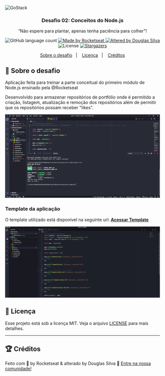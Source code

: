 <img alt="GoStack" src="https://storage.googleapis.com/golden-wind/bootcamp-gostack/header-desafios.png" />

<h3 align="center">
  Desafio 02: Conceitos do Node.js
</h3>

<p align="center">“Não espere para plantar, apenas tenha paciência para colher”!</blockquote>

<p align="center">
  <img alt="GitHub language count" src="https://img.shields.io/github/languages/count/douglassp/conceitos-nodejs?color=%2304D361">

  <a href="https://rocketseat.com.br">
    <img alt="Made by Rocketseat" src="https://img.shields.io/badge/made%20by-Rocketseat-%2304D361">
  </a>

  <a href="https://rocketseat.com.br">
    <img alt="Altered by Douglas Silva" src="https://img.shields.io/badge/altered%20by-Douglas_Silva-%2304D361">
  </a>

  <img alt="License" src="https://img.shields.io/badge/license-MIT-%2304D361">

  <a href="https://github.com/douglassp/conceitos-nodejs/stargazers">
    <img alt="Stargazers" src="https://img.shields.io/github/stars/douglassp/conceitos-nodejs?style=social">
  </a>
</p>

<p align="center">
  <a href="#rocket-sobre-o-desafio">Sobre o desafio</a>&nbsp;&nbsp;&nbsp;|&nbsp;&nbsp;&nbsp;
  <a href="#memo-licença">Licença</a>&nbsp;&nbsp;&nbsp;|&nbsp;&nbsp;&nbsp;
  <a href="#medal-créditos">Créditos</a>
</p>


## :rocket: Sobre o desafio

Aplicação feita para treinar a parte conceitual do primeiro módulo de Node.js ensinado pela @Rocketseat

Desenvolvido para armazenar repositórios de portfólio onde é permitido a criação, listagem, atualização e remoção dos repositórios além de permitir que os repositórios possam receber "likes".

<p align="center">
  <img  src="./assets/nodejs-tdd.png">
</p>

### Template da aplicação

O template utilizado está disponível na seguinte url: **[Acessar Template](https://github.com/Rocketseat/gostack-template-conceitos-nodejs)**

<p align="center">
  <img  src="./assets/nodejs-example.png">
</p>

## :memo: Licença

Esse projeto está sob a licença MIT. Veja o arquivo [LICENSE](LICENSE.md) para mais detalhes.

---
## :trophy: Créditos

Feito com 💜 by Rocketseat & alterado by Douglas Silva 💪 [Entre na nossa comunidade!](https://discordapp.com/invite/gCRAFhc)
